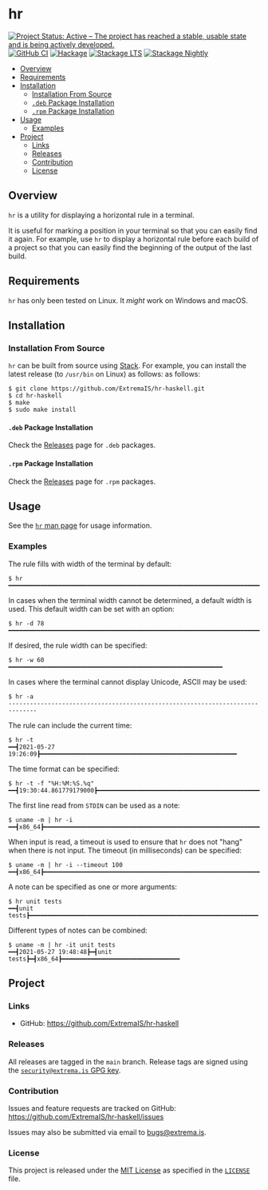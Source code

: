 # hr

[![Project Status: Active – The project has reached a stable, usable state and is being actively developed.](https://www.repostatus.org/badges/latest/active.svg)](https://www.repostatus.org/#active)
[![GitHub CI](https://github.com/ExtremaIS/hr-haskell/workflows/CI/badge.svg?branch=main)](https://github.com/ExtremaIS/hr-haskell/actions)
[![Hackage](https://img.shields.io/hackage/v/hr.svg)](https://hackage.haskell.org/package/hr)
[![Stackage LTS](https://stackage.org/package/hr/badge/lts)](https://stackage.org/package/hr)
[![Stackage Nightly](https://stackage.org/package/hr/badge/nightly)](https://stackage.org/nightly/package/hr)

* [Overview](#overview)
* [Requirements](#requirements)
* [Installation](#installation)
    * [Installation From Source](#installation-from-source)
    * [`.deb` Package Installation](#deb-package-installation)
    * [`.rpm` Package Installation](#rpm-package-installation)
* [Usage](#usage)
    * [Examples](#examples)
* [Project](#project)
    * [Links](#links)
    * [Releases](#releases)
    * [Contribution](#contribution)
    * [License](#license)

## Overview

`hr` is a utility for displaying a horizontal rule in a terminal.

It is useful for marking a position in your terminal so that you can easily
find it again.  For example, use `hr` to display a horizontal rule before each
build of a project so that you can easily find the beginning of the output of
the last build.

## Requirements

`hr` has only been tested on Linux.  It *might* work on Windows and macOS.

## Installation

### Installation From Source

`hr` can be built from source using [Stack][].  For example, you can install
the latest release (to `/usr/bin` on Linux) as follows:
as follows:

```
$ git clone https://github.com/ExtremaIS/hr-haskell.git
$ cd hr-haskell
$ make
$ sudo make install
```

[Stack]: <https://www.haskellstack.org>

#### `.deb` Package Installation

Check the [Releases][] page for `.deb` packages.

#### `.rpm` Package Installation

Check the [Releases][] page for `.rpm` packages.

[Releases]: <https://github.com/ExtremaIS/hr-haskell/releases>

## Usage

See the [`hr` man page](doc/hr.1.md) for usage information.

### Examples

The rule fills with width of the terminal by default:

```
$ hr
━━━━━━━━━━━━━━━━━━━━━━━━━━━━━━━━━━━━━━━━━━━━━━━━━━━━━━━━━━━━━━━━━━━━━━━━━━━━━━
```

In cases when the terminal width cannot be determined, a default width is
used.  This default width can be set with an option:

```
$ hr -d 78
━━━━━━━━━━━━━━━━━━━━━━━━━━━━━━━━━━━━━━━━━━━━━━━━━━━━━━━━━━━━━━━━━━━━━━━━━━━━━━
```

If desired, the rule width can be specified:

```
$ hr -w 60
━━━━━━━━━━━━━━━━━━━━━━━━━━━━━━━━━━━━━━━━━━━━━━━━━━━━━━━━━━━━
```

In cases where the terminal cannot display Unicode, ASCII may be used:

```
$ hr -a
------------------------------------------------------------------------------
```

The rule can include the current time:

```
$ hr -t
━━┫2021-05-27 19:26:09┣━━━━━━━━━━━━━━━━━━━━━━━━━━━━━━━━━━━━━━━━━━━━━━━━━━━━━━━
```

The time format can be specified:

```
$ hr -t -f "%H:%M:%S.%q"
━━┫19:30:44.861779179000┣━━━━━━━━━━━━━━━━━━━━━━━━━━━━━━━━━━━━━━━━━━━━━━━━━━━━━
```

The first line read from `STDIN` can be used as a note:

```
$ uname -m | hr -i
━━┫x86_64┣━━━━━━━━━━━━━━━━━━━━━━━━━━━━━━━━━━━━━━━━━━━━━━━━━━━━━━━━━━━━━━━━━━━━
```

When input is read, a timeout is used to ensure that `hr` does not "hang" when
there is not input.  The timeout (in milliseconds) can be specified:

```
$ uname -m | hr -i --timeout 100
━━┫x86_64┣━━━━━━━━━━━━━━━━━━━━━━━━━━━━━━━━━━━━━━━━━━━━━━━━━━━━━━━━━━━━━━━━━━━━
```

A note can be specified as one or more arguments:

```
$ hr unit tests
━━┫unit tests┣━━━━━━━━━━━━━━━━━━━━━━━━━━━━━━━━━━━━━━━━━━━━━━━━━━━━━━━━━━━━━━━━
```

Different types of notes can be combined:

```
$ uname -m | hr -it unit tests
━━┫2021-05-27 19:48:48┣━┫unit tests┣━┫x86_64┣━━━━━━━━━━━━━━━━━━━━━━━━━━━━━━━━━
```

## Project

### Links

* GitHub: <https://github.com/ExtremaIS/hr-haskell>

### Releases

All releases are tagged in the `main` branch.  Release tags are signed using
the
[`security@extrema.is` GPG key](http://keys.gnupg.net/pks/lookup?op=vindex&fingerprint=on&search=0x1D484E4B4705FADF).

### Contribution

Issues and feature requests are tracked on GitHub:
<https://github.com/ExtremaIS/hr-haskell/issues>

Issues may also be submitted via email to <bugs@extrema.is>.

### License

This project is released under the
[MIT License](https://opensource.org/licenses/MIT) as specified in the
[`LICENSE`](LICENSE) file.
